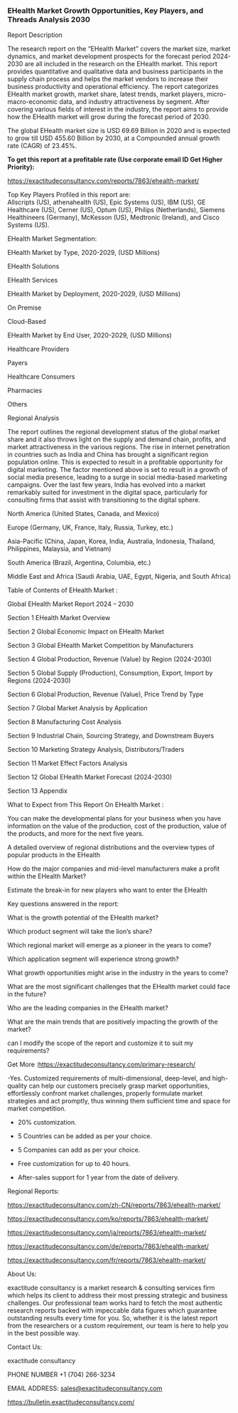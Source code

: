### EHealth Market Growth Opportunities, Key Players, and Threads Analysis 2030

Report Description

The research report on the “EHealth Market” covers the market size, market dynamics, and market development prospects for the forecast period 2024-2030 are all included in the research on the EHealth market. This report provides quantitative and qualitative data and business participants in the supply chain process and helps the market vendors to increase their business productivity and operational efficiency. The report categorizes EHealth market growth, market share, latest trends, market players, micro-macro-economic data, and industry attractiveness by segment. After covering various fields of interest in the industry, the report aims to provide how the EHealth market will grow during the forecast period of 2030.

The global EHealth market size is USD 69.69 Billion in 2020 and is expected to grow till USD 455.60 Billion by 2030, at a Compounded annual growth rate (CAGR) of 23.45%.

**To get this report at a profitable rate (Use corporate email ID Get Higher Priority):**

https://exactitudeconsultancy.com/reports/7863/ehealth-market/

Top Key Players Profiled in this report are:                                                                               
Allscripts (US), athenahealth (US), Epic Systems (US), IBM (US), GE Healthcare (US), Cerner (US), Optum (US), Philips (Netherlands), Siemens Healthineers (Germany), McKesson (US), Medtronic (Ireland), and Cisco Systems (US).

EHealth Market Segmentation:

EHealth Market by Type, 2020-2029, (USD Millions)

EHealth Solutions

EHealth Services

EHealth Market by Deployment, 2020-2029, (USD Millions)

On Premise

Cloud-Based

EHealth Market by End User, 2020-2029, (USD Millions)

Healthcare Providers

Payers

Healthcare Consumers

Pharmacies

Others

Regional Analysis

The report outlines the regional development status of the global  market share and it also throws light on the supply and demand chain, profits, and market attractiveness in the various regions. The rise in internet penetration in countries such as India and China has brought a significant region population online. This is expected to result in a profitable opportunity for digital marketing. The factor mentioned above is set to result in a growth of social media presence, leading to a surge in social media-based marketing campaigns. Over the last few years, India has evolved into a market remarkably suited for investment in the digital space, particularly for consulting firms that assist with transitioning to the digital sphere.

North America (United States, Canada, and Mexico)

Europe (Germany, UK, France, Italy, Russia, Turkey, etc.)

Asia-Pacific (China, Japan, Korea, India, Australia, Indonesia, Thailand, Philippines, Malaysia, and Vietnam)

South America (Brazil, Argentina, Columbia, etc.)

Middle East and Africa (Saudi Arabia, UAE, Egypt, Nigeria, and South Africa)

Table of Contents of EHealth Market :

Global EHealth Market Report 2024 – 2030

Section 1 EHealth Market Overview

Section 2 Global Economic Impact on EHealth Market

Section 3 Global EHealth Market Competition by Manufacturers

Section 4 Global Production, Revenue (Value) by Region (2024-2030)

Section 5 Global Supply (Production), Consumption, Export, Import by Regions (2024-2030)

Section 6 Global Production, Revenue (Value), Price Trend by Type

Section 7 Global Market Analysis by Application

Section 8 Manufacturing Cost Analysis

Section 9 Industrial Chain, Sourcing Strategy, and Downstream Buyers

Section 10 Marketing Strategy Analysis, Distributors/Traders

Section 11 Market Effect Factors Analysis

Section 12 Global EHealth Market Forecast (2024-2030)

Section 13 Appendix

What to Expect from This Report On EHealth Market :

You can make the developmental plans for your business when you have information on the value of the production, cost of the production, value of the products, and more for the next five years.

A detailed overview of regional distributions and the overview types of popular products in the EHealth

How do the major companies and mid-level manufacturers make a profit within the EHealth Market?

Estimate the break-in for new players who want to enter the EHealth

Key questions answered in the report:

What is the growth potential of the EHealth market?

Which product segment will take the lion’s share?

Which regional market will emerge as a pioneer in the years to come?

Which application segment will experience strong growth?

What growth opportunities might arise in the industry in the years to come?

What are the most significant challenges that the EHealth market could face in the future?

Who are the leading companies in the EHealth market?

What are the main trends that are positively impacting the growth of the market?

can I modify the scope of the report and customize it to suit my requirements?

Get More :https://exactitudeconsultancy.com/primary-research/

-Yes. Customized requirements of multi-dimensional, deep-level, and high-quality can help our customers precisely grasp market opportunities, effortlessly confront market challenges, properly formulate market strategies and act promptly, thus winning them sufficient time and space for market competition.

- 20% customization.

- 5 Countries can be added as per your choice.

- 5 Companies can add as per your choice.

- Free customization for up to 40 hours.

- After-sales support for 1 year from the date of delivery.

Regional Reports:

https://exactitudeconsultancy.com/zh-CN/reports/7863/ehealth-market/

https://exactitudeconsultancy.com/ko/reports/7863/ehealth-market/

https://exactitudeconsultancy.com/ja/reports/7863/ehealth-market/

https://exactitudeconsultancy.com/de/reports/7863/ehealth-market/

https://exactitudeconsultancy.com/fr/reports/7863/ehealth-market/

About Us:

exactitude consultancy is a market research & consulting services firm which helps its client to address their most pressing strategic and business challenges. Our professional team works hard to fetch the most authentic research reports backed with impeccable data figures which guarantee outstanding results every time for you. So, whether it is the latest report from the researchers or a custom requirement, our team is here to help you in the best possible way.

Contact Us:

exactitude consultancy

PHONE NUMBER +1 (704) 266-3234

EMAIL ADDRESS: sales@exactitudeconsultancy.com

https://bulletin.exactitudeconsultancy.com/
